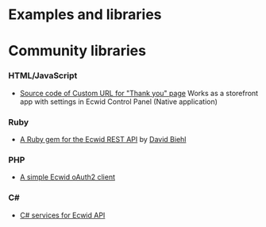 # Examples and libraries

# Community libraries

### HTML/JavaScript
* [Source code of Custom URL for "Thank you" page](https://github.com/Ecwid/custom-thank-you-page-app)
Works as a storefront app with settings in Ecwid Control Panel (Native application)

### Ruby
* [A Ruby gem for the Ecwid REST API](https://github.com/davidbiehl/ecwid_api) by [David Biehl](https://github.com/davidbiehl)

### PHP
* [A simple Ecwid oAuth2 client](https://github.com/Ecwid/ecwid-oauth2-client-php)

### C#
* [C# services for Ecwid API](https://github.com/kroniak/extensions-ecwid)

<br />
<br />
<br />
<br />
<br />
<br />
<br />
<br />
<br />
<br />






